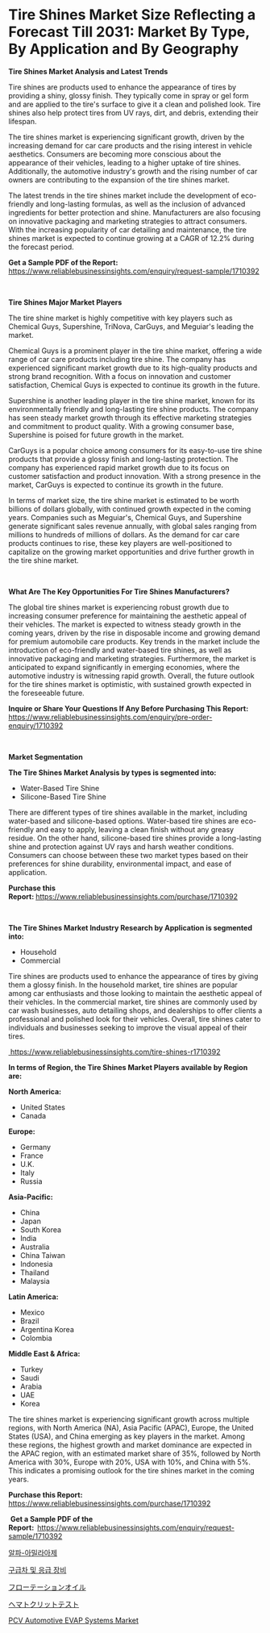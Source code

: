 <p><h1>Tire Shines Market Size Reflecting a Forecast Till 2031: Market By Type, By Application and By Geography</h1></p><p><strong>Tire Shines Market Analysis and Latest Trends</strong></p>
<p><p>Tire shines are products used to enhance the appearance of tires by providing a shiny, glossy finish. They typically come in spray or gel form and are applied to the tire's surface to give it a clean and polished look. Tire shines also help protect tires from UV rays, dirt, and debris, extending their lifespan.</p><p>The tire shines market is experiencing significant growth, driven by the increasing demand for car care products and the rising interest in vehicle aesthetics. Consumers are becoming more conscious about the appearance of their vehicles, leading to a higher uptake of tire shines. Additionally, the automotive industry's growth and the rising number of car owners are contributing to the expansion of the tire shines market.</p><p>The latest trends in the tire shines market include the development of eco-friendly and long-lasting formulas, as well as the inclusion of advanced ingredients for better protection and shine. Manufacturers are also focusing on innovative packaging and marketing strategies to attract consumers. With the increasing popularity of car detailing and maintenance, the tire shines market is expected to continue growing at a CAGR of 12.2% during the forecast period.</p></p>
<p><strong>Get a Sample PDF of the Report:&nbsp;</strong> <a href="https://www.reliablebusinessinsights.com/enquiry/request-sample/1710392">https://www.reliablebusinessinsights.com/enquiry/request-sample/1710392</a></p>
<p>&nbsp;</p>
<p><strong>Tire Shines Major Market Players</strong></p>
<p><p>The tire shine market is highly competitive with key players such as Chemical Guys, Supershine, TriNova, CarGuys, and Meguiar's leading the market. </p><p>Chemical Guys is a prominent player in the tire shine market, offering a wide range of car care products including tire shine. The company has experienced significant market growth due to its high-quality products and strong brand recognition. With a focus on innovation and customer satisfaction, Chemical Guys is expected to continue its growth in the future.</p><p>Supershine is another leading player in the tire shine market, known for its environmentally friendly and long-lasting tire shine products. The company has seen steady market growth through its effective marketing strategies and commitment to product quality. With a growing consumer base, Supershine is poised for future growth in the market.</p><p>CarGuys is a popular choice among consumers for its easy-to-use tire shine products that provide a glossy finish and long-lasting protection. The company has experienced rapid market growth due to its focus on customer satisfaction and product innovation. With a strong presence in the market, CarGuys is expected to continue its growth in the future.</p><p>In terms of market size, the tire shine market is estimated to be worth billions of dollars globally, with continued growth expected in the coming years. Companies such as Meguiar's, Chemical Guys, and Supershine generate significant sales revenue annually, with global sales ranging from millions to hundreds of millions of dollars. As the demand for car care products continues to rise, these key players are well-positioned to capitalize on the growing market opportunities and drive further growth in the tire shine market.</p></p>
<p>&nbsp;</p>
<p><strong>What Are The Key Opportunities For Tire Shines Manufacturers?</strong></p>
<p><p>The global tire shines market is experiencing robust growth due to increasing consumer preference for maintaining the aesthetic appeal of their vehicles. The market is expected to witness steady growth in the coming years, driven by the rise in disposable income and growing demand for premium automobile care products. Key trends in the market include the introduction of eco-friendly and water-based tire shines, as well as innovative packaging and marketing strategies. Furthermore, the market is anticipated to expand significantly in emerging economies, where the automotive industry is witnessing rapid growth. Overall, the future outlook for the tire shines market is optimistic, with sustained growth expected in the foreseeable future.</p></p>
<p><strong>Inquire or Share Your Questions If Any Before Purchasing This Report:</strong> <a href="https://www.reliablebusinessinsights.com/enquiry/pre-order-enquiry/1710392">https://www.reliablebusinessinsights.com/enquiry/pre-order-enquiry/1710392</a></p>
<p>&nbsp;</p>
<p><strong>Market Segmentation</strong></p>
<p><strong>The Tire Shines Market Analysis by types is segmented into:</strong></p>
<p><ul><li>Water-Based Tire Shine</li><li>Silicone-Based Tire Shine</li></ul></p>
<p><p>There are different types of tire shines available in the market, including water-based and silicone-based options. Water-based tire shines are eco-friendly and easy to apply, leaving a clean finish without any greasy residue. On the other hand, silicone-based tire shines provide a long-lasting shine and protection against UV rays and harsh weather conditions. Consumers can choose between these two market types based on their preferences for shine durability, environmental impact, and ease of application.</p></p>
<p><strong>Purchase this Report:&nbsp;</strong><a href="https://www.reliablebusinessinsights.com/purchase/1710392">https://www.reliablebusinessinsights.com/purchase/1710392</a></p>
<p>&nbsp;</p>
<p><strong>The Tire Shines Market Industry Research by Application is segmented into:</strong></p>
<p><ul><li>Household</li><li>Commercial</li></ul></p>
<p><p>Tire shines are products used to enhance the appearance of tires by giving them a glossy finish. In the household market, tire shines are popular among car enthusiasts and those looking to maintain the aesthetic appeal of their vehicles. In the commercial market, tire shines are commonly used by car wash businesses, auto detailing shops, and dealerships to offer clients a professional and polished look for their vehicles. Overall, tire shines cater to individuals and businesses seeking to improve the visual appeal of their tires.</p></p>
<p><a href="https://www.reliablebusinessinsights.com/tire-shines-r1710392">&nbsp;https://www.reliablebusinessinsights.com/tire-shines-r1710392</a></p>
<p><strong>In terms of Region, the Tire Shines Market Players available by Region are:</strong></p>
<p>
    <p> <strong> North America: </strong>
        <ul>
            <li>United States</li>
            <li>Canada</li>
        </ul>
        </p> 
    <p> <strong> Europe: </strong>
        <ul>
            <li>Germany</li>
            <li>France</li>
            <li>U.K.</li>
            <li>Italy</li>
            <li>Russia</li>
        </ul>
        </p> 
    <p> <strong> Asia-Pacific: </strong>
        <ul>
            <li>China</li>
            <li>Japan</li>
            <li>South Korea</li>
            <li>India</li>
            <li>Australia</li>
            <li>China Taiwan</li>
            <li>Indonesia</li>
            <li>Thailand</li>
            <li>Malaysia</li>
        </ul>
        </p> 
    <p> <strong> Latin America: </strong>
        <ul>
            <li>Mexico</li>
            <li>Brazil</li>
            <li>Argentina Korea</li>
            <li>Colombia</li>
        </ul>
        </p> 
    <p> <strong> Middle East & Africa: </strong>
        <ul>
            <li>Turkey</li>
            <li>Saudi</li>
            <li>Arabia</li>
            <li>UAE</li>
            <li>Korea</li>
        </ul>
    </p>
    </p>
<p><p>The tire shines market is experiencing significant growth across multiple regions, with North America (NA), Asia Pacific (APAC), Europe, the United States (USA), and China emerging as key players in the market. Among these regions, the highest growth and market dominance are expected in the APAC region, with an estimated market share of 35%, followed by North America with 30%, Europe with 20%, USA with 10%, and China with 5%. This indicates a promising outlook for the tire shines market in the coming years.</p></p>
<p><strong>Purchase this Report: </strong><a href="https://www.reliablebusinessinsights.com/purchase/1710392">https://www.reliablebusinessinsights.com/purchase/1710392</a></p>
<p>&nbsp;<strong>Get a Sample PDF of the Report:&nbsp;&nbsp;</strong><a href="https://www.reliablebusinessinsights.com/enquiry/request-sample/1710392">https://www.reliablebusinessinsights.com/enquiry/request-sample/1710392</a></p>
<p><strong></strong></p>
<p><p><a href="https://github.com/mduzzalmduzzal601/Market-Research-Report-List-1/blob/main/6367293117154.md">알파-아밀라아제</a></p><p><a href="https://github.com/tukangkrupk/Market-Research-Report-List-1/blob/main/4671352117155.md">구급차 및 응급 장비</a></p><p><a href="https://github.com/leigh4852023/Market-Research-Report-List-1/blob/main/3044207129615.md">フローテーションオイル</a></p><p><a href="https://github.com/SimeonBode1/Market-Research-Report-List-1/blob/main/2493444129616.md">ヘマトクリットテスト</a></p><p><a href="https://github.com/KeeganBarrows2023/Market-Research-Report-List-1/blob/main/pcv-automotive-evap-systems-market.md">PCV Automotive EVAP Systems Market</a></p></p>